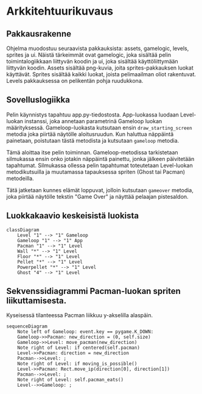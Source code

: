 # Arkkitehtuurikuvaus
## Pakkausrakenne
Ohjelma muodostuu seuraavista pakkauksista: assets, gamelogic, levels, sprites ja ui. Näistä tärkeimmät ovat gamelogic, joka sisältää pelin toimintalogiikkaan liittyvän koodin ja ui, joka sisältää käyttöliittymään liittyvän koodin. Assets sisältää png-kuvia, joita sprites-pakkauksen luokat käyttävät. Sprites sisältää kaikki luokat, joista pelimaailman oliot rakentuvat. Levels pakkauksessa on pelikentän pohja ruudukkona.

## Sovelluslogiikka
Pelin käynnistys tapahtuu app.py-tiedostosta. App-luokassa luodaan Level-luokan instanssi, joka annetaan parametrinä Gameloop luokan määrityksessä. Gameloop-luokasta kutsutaan ensin `draw_starting_screen` metodia joka piirtää näytölle aloitusruudun. Kun haluttua näppäintä painetaan, poistutaan tästä metodista ja kutsutaan `gameloop` metodia.

Tämä aloittaa itse pelin toiminnan. Gameloop-metodissa tarkistetaan silmukassa ensin onko jotakin näppäintä painettu, jonka jälkeen päivitetään tapahtumat. Silmukassa ollessa pelin tapahtumat toteutetaan Level-luokan metodikutsuilla ja muutamassa tapauksessa spriten (Ghost tai Pacman) metodeilla.

Tätä jatketaan kunnes elämät loppuvat, jolloin kutsutaan `gameover` metodia, joka piirtää näytölle tekstin "Game Over" ja näyttää pelaajan pistesaldon. 

## Luokkakaavio keskeisistä luokista
```mermaid
classDiagram
	Level "1" --> "1" Gameloop
	Gameloop "1" --> "1" App
	Pacman "1" --> "1" Level
	Wall "*" --> "1" Level
	Floor "*" --> "1" Level
	Pellet "*" --> "1" Level
	Powerpellet "*" --> "1" Level
	Ghost "4" --> "1" Level
```

## Sekvenssidiagrammi Pacman-luokan spriten liikuttamisesta. 
Kyseisessä tilanteessa Pacman liikkuu y-akselilla alaspäin.
```mermaid
sequenceDiagram
	Note left of Gameloop: event.key == pygame.K_DOWN:
	Gameloop->>Pacman: new_direction = (0, self.size)
	Gameloop->>Level: move_pacman(new_direction)
	Note right of Level: if centered(self.pacman)
	Level->>Pacman: direction = new_direction
	Pacman-->>Level: ;
	Note right of Level: if moving_is_possible()
	Level->>Pacman: Rect.move_ip(direction[0], direction[1])
	Pacman-->>Level: ;
	Note right of Level: self.pacman_eats()
	Level-->>Gameloop: ;
```
